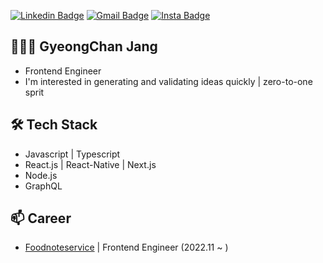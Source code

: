 [![Linkedin Badge](https://img.shields.io/badge/LinkedIn-0077B5?style=for-the-badge&logo=linkedin&logoColor=white&link=https://www.linkedin.com/in/gyeongchan-jang)](https://www.linkedin.com/in/gyeongchan-jang/)
[![Gmail Badge](	https://img.shields.io/badge/Gmail-D14836?style=for-the-badge&logo=gmail&logoColor=white&link=mailto:cham9994@gmail.com)](mailto:cham9994@gmail.com)
[![Insta Badge](https://img.shields.io/badge/Instagram-E4405F?style=for-the-badge&logo=instagram&logoColor=white)](https://www.instagram.com/jk._.chan/)

## 👨🏻‍💻 GyeongChan Jang
- Frontend Engineer
- I'm interested in generating and validating ideas quickly | zero-to-one sprit

## 🛠 Tech Stack
- Javascript | Typescript
- React.js | React-Native | Next.js
- Node.js
- GraphQL

## 📫 Career
- [Foodnoteservice](https://fc.jangboo.kr/) | Frontend Engineer (2022.11 ~ )

<!-- ![header](https://capsule-render.vercel.app/api?type=waving&color=B6DCB6&height=300&section=header&text=GyeongChan%20Jang&fontSize=90) -->

<!--
<h2 align="center">🙌 Indtroduction</h2>

<p align="center">
  
<h3 align="center">코드를 깊이 이해하고 활용하는 방향의 개발을 지향합니다.</h3>
<h3 align="center">개발시 사용자 친화적인 UI/UX를 끊임없이 고민합니다.</h3>

</p>


<h2 align="center">🛠 Tech Stack</h2>

<p align="center">Techs that I've used at least once</p>

<h3 align="center">Language</h3>
  
<p align="center">
<img src="https://img.shields.io/badge/JAVASCRIPT-F7DF1E?style=for-the-badge&logo=JavaScript&logoColor=white"/> <img src="https://img.shields.io/badge/TYPESCRIPT-3178C6?style=for-the-badge&logo=TypeScript&logoColor=white"/>
</p>
 
<h3 align="center">Framework</h3>

<p align="center">          
<img src="https://img.shields.io/badge/REACT-61DAFB?style=for-the-badge&logo=React&logoColor=white"/> <img src="https://img.shields.io/badge/REDUX-764ABC?style=for-the-badge&logo=Redux&logoColor=white"/> <img src="https://img.shields.io/badge/VUE-4FC08D?style=for-the-badge&logo=Vue.js&logoColor=white"/> <img src="https://img.shields.io/badge/VUEX-4FC08D?style=for-the-badge&logo=Vue.js&logoColor=white"/>
</p>
 
<h3 align="center">Style</h3>
                  
<p align="center">
<img src="https://img.shields.io/badge/SASS-CC6699?style=for-the-badge&logo=Sass&logoColor=white"/> <img src="https://img.shields.io/badge/STYLED-COMPONENTS-DB7093?style=for-the-badge&logo=styled-components&logoColor=white"/> <img src="https://img.shields.io/badge/MUI-007FFF?style=for-the-badge&logo=MUI&logoColor=white"/> <img src="https://img.shields.io/badge/TAILWIND CSS-06B6D4?style=for-the-badge&logo=Tailwind CSS&logoColor=white"/> <img src="https://img.shields.io/badge/BOOTSTRAP-7952B3?style=for-the-badge&logo=Tailwind CSS&logoColor=white"/> 
</p>

<h3 align="center">Tool</h3>

<p align="center">
<img src="https://img.shields.io/badge/WEBPACK-8DD6F9?style=for-the-badge&logo=Webpack&logoColor=white"/> <img src="https://img.shields.io/badge/BABEL-F9DC3E?style=for-the-badge&logo=Babel&logoColor=white"/> <img src="https://img.shields.io/badge/NETLIFY-00C7B7?style=for-the-badge&logo=Netlify&logoColor=white"/> <img src="https://img.shields.io/badge/VITE-646CFF?style=for-the-badge&logo=Vite&logoColor=white"/>
</p>


<h3 align="center">Backend</h3>

<p align="center">
<img src="https://img.shields.io/badge/FIREBASE-FFCA28?style=for-the-badge&logo=Firebase&logoColor=white"/>
</p>

<h2 align="center">:mailbox: Me</h2>

<p align="center">
<a href="https://velog.io/@zerone"><img src="https://img.shields.io/badge/VELOG-20C997?style=for-the-badge&logo=Velog&logoColor=white"/></a>
<a href="https://twitter.com/dev_zerone"><img src="https://img.shields.io/badge/TWITTER-1DA1F2?style=for-the-badge&logo=Twitter&logoColor=white"/></a>
</p>

<p>
![GyeongChan-Jang's GitHub stats](https://github-readme-stats.vercel.app/api?username=GyeongChan-Jang&show_icons=true)
</p>
-->
